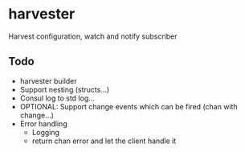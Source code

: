 # harvester

Harvest configuration, watch and notify subscriber

## Todo

- harvester builder
- Support nesting (structs...)
- Consul log to std log...
- OPTIONAL: Support change events which can be fired (chan with change...)
- Error handling
  - Logging
  - return chan error and let the client handle it
